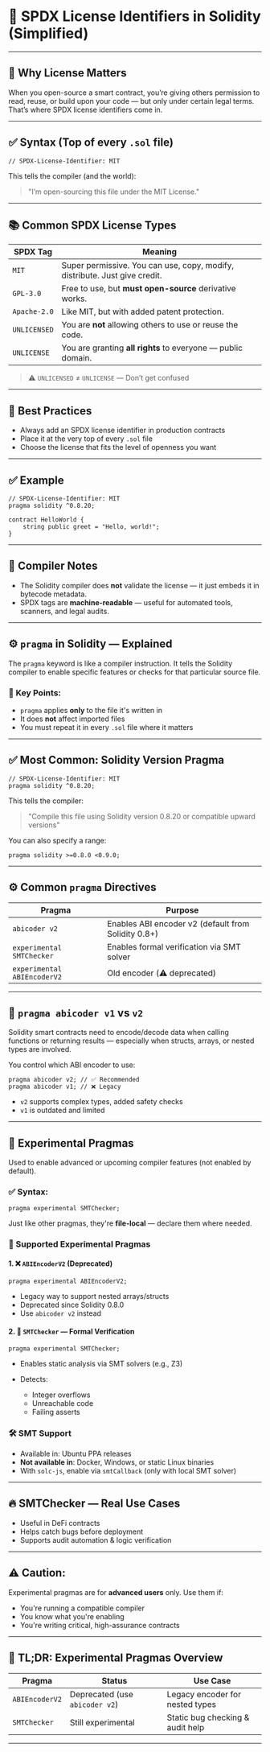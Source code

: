 # 📄 SPDX License Identifiers in Solidity (Simplified)

---

## 🔐 Why License Matters

When you open-source a smart contract, you’re giving others permission to read, reuse, or build upon your code — but only under certain legal terms. That’s where SPDX license identifiers come in.

---

## ✅ Syntax (Top of every `.sol` file)

```solidity
// SPDX-License-Identifier: MIT
```

This tells the compiler (and the world):

> "I’m open-sourcing this file under the MIT License."

---

## 📚 Common SPDX License Types

| SPDX Tag     | Meaning                                                                    |
| ------------ | -------------------------------------------------------------------------- |
| `MIT`        | Super permissive. You can use, copy, modify, distribute. Just give credit. |
| `GPL-3.0`    | Free to use, but **must open-source** derivative works.                    |
| `Apache-2.0` | Like MIT, but with added patent protection.                                |
| `UNLICENSED` | You are **not** allowing others to use or reuse the code.                  |
| `UNLICENSE`  | You are granting **all rights** to everyone — public domain.               |

> ⚠️ `UNLICENSED` ≠ `UNLICENSE` — Don’t get confused

---

## 📌 Best Practices

* Always add an SPDX license identifier in production contracts
* Place it at the very top of every `.sol` file
* Choose the license that fits the level of openness you want

---

## ✅ Example

```solidity
// SPDX-License-Identifier: MIT
pragma solidity ^0.8.20;

contract HelloWorld {
    string public greet = "Hello, world!";
}
```

---

## 🧠 Compiler Notes

* The Solidity compiler does **not** validate the license — it just embeds it in bytecode metadata.
* SPDX tags are **machine-readable** — useful for automated tools, scanners, and legal audits.

---

## ⚙️ `pragma` in Solidity — Explained

The `pragma` keyword is like a compiler instruction. It tells the Solidity compiler to enable specific features or checks for that particular source file.

### 🔑 Key Points:

* `pragma` applies **only** to the file it's written in
* It does **not** affect imported files
* You must repeat it in every `.sol` file where it matters

---

## ✅ Most Common: Solidity Version Pragma

```solidity
// SPDX-License-Identifier: MIT
pragma solidity ^0.8.20;
```

This tells the compiler:

> "Compile this file using Solidity version 0.8.20 or compatible upward versions"

You can also specify a range:

```solidity
pragma solidity >=0.8.0 <0.9.0;
```

---

## ⚙️ Common `pragma` Directives

| Pragma                      | Purpose                                             |
| --------------------------- | --------------------------------------------------- |
| `abicoder v2`               | Enables ABI encoder v2 (default from Solidity 0.8+) |
| `experimental SMTChecker`   | Enables formal verification via SMT solver          |
| `experimental ABIEncoderV2` | Old encoder (⚠️ deprecated)                         |

---

## 🔄 `pragma abicoder v1` vs `v2`

Solidity smart contracts need to encode/decode data when calling functions or returning results — especially when structs, arrays, or nested types are involved.

You control which ABI encoder to use:

```solidity
pragma abicoder v2; // ✅ Recommended
pragma abicoder v1; // ❌ Legacy
```

* `v2` supports complex types, added safety checks
* `v1` is outdated and limited

---

## 🧪 Experimental Pragmas

Used to enable advanced or upcoming compiler features (not enabled by default).

### ✅ Syntax:

```solidity
pragma experimental SMTChecker;
```

Just like other pragmas, they're **file-local** — declare them where needed.

### 🔬 Supported Experimental Pragmas

#### 1. ❌ `ABIEncoderV2` (Deprecated)

```solidity
pragma experimental ABIEncoderV2;
```

* Legacy way to support nested arrays/structs
* Deprecated since Solidity 0.8.0
* Use `abicoder v2` instead

#### 2. 🧠 `SMTChecker` — Formal Verification

```solidity
pragma experimental SMTChecker;
```

* Enables static analysis via SMT solvers (e.g., Z3)
* Detects:

  * Integer overflows
  * Unreachable code
  * Failing asserts

### 🛠️ SMT Support

* Available in: Ubuntu PPA releases
* **Not available in**: Docker, Windows, or static Linux binaries
* With `solc-js`, enable via `smtCallback` (only with local SMT solver)

---

## 🔥 SMTChecker — Real Use Cases

* Useful in DeFi contracts
* Helps catch bugs before deployment
* Supports audit automation & logic verification

---

## ⚠️ Caution:

Experimental pragmas are for **advanced users** only. Use them if:

* You're running a compatible compiler
* You know what you're enabling
* You're writing critical, high-assurance contracts

---

## 🧪 TL;DR: Experimental Pragmas Overview

| Pragma         | Status                         | Use Case                         |
| -------------- | ------------------------------ | -------------------------------- |
| `ABIEncoderV2` | Deprecated (use `abicoder v2`) | Legacy encoder for nested types  |
| `SMTChecker`   | Still experimental             | Static bug checking & audit help |

---
